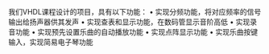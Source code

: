 我们VHDL课程设计的项目，具有以下功能：
• 实现分频功能，将对应频率的信号输出给扬声器供其发声
• 实现查表和显示功能，在数码管显示音阶高低
• 实现录音功能
• 实现预先设置乐曲的自动播放功能
• 实现点阵显示功能
• 实现乐曲按键输入，实现简易电子琴功能

